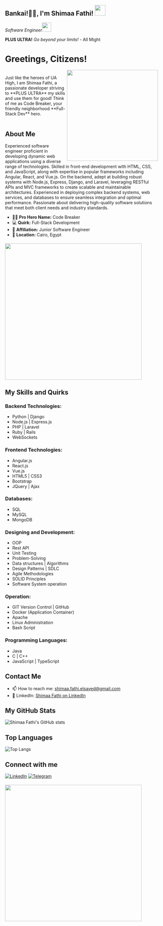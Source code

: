 <h2>Bankai!🙏🏻, I'm Shimaa Fathi! <img src="https://github.com/shimaafathi123/shimaafathi123/assets/93112282/59a543d3-904b-485a-8b89-ceff606ac88a" width="35"></h2>
<p><em>Software Engineer</a><img src="https://media.giphy.com/media/WUlplcMpOCEmTGBtBW/giphy.gif" width="30"> 
</em></p>

**PLUS ULTRA!** *Go beyond your limits!* - All Might

<h1> Greetings, Citizens! </h1>
<img align='right' src="https://github.com/shimaafathi123/shimaafathi123/assets/93112282/91b1f81c-bb73-4779-ab04-ec1cf614804b" width="300">
<br>
Just like the heroes of UA High, I am Shimaa Fathi, a passionate developer striving to **PLUS ULTRA** my skills and use them for good!  Think of me as Code Breaker, your friendly neighborhood **Full-Stack Dev** hero.
<br><br>

## About Me
Experienced software engineer proficient in developing dynamic web applications using a diverse range of technologies. 
Skilled in front-end development with HTML, CSS, and JavaScript, along with expertise in popular frameworks including Angular, React, and Vue.js. 
On the backend, adept at building robust systems with Node.js, Express, Django, and Laravel, leveraging RESTful APIs and MVC frameworks to create scalable and maintainable architectures. Experienced in deploying complex backend systems, web services, and databases to ensure seamless integration and optimal performance. 
Passionate about delivering high-quality software solutions that meet both client needs and industry standards.

- 🦸‍♂️ **Pro Hero Name:** Code Breaker
- 💻 **Quirk:** Full-Stack Development
- 🌟 **Affiliation:** Junior Software Engineer
- 📍 **Location:** Cairo, Egypt

<div class="text-center" style="margin-top: 20px;">
  <img src="https://github.com/shimaafathi123/shimaafathi123/assets/93112282/feeffba1-3079-43bb-ac38-6e239ceebb98" width="450" />
</div>

## My Skills and Quirks

### Backend Technologies:
- Python | Django
- Node.js | Express.js
- PHP | Laravel
- Ruby | Rails
- WebSockets

### Frontend Technologies:
- Angular.js
- React.js
- Vue.js
- HTML5 | CSS3
- Bootstrap
- JQuery | Ajax

### Databases:
- SQL
- MySQL
- MongoDB

### Designing and Development:
- OOP
- Rest API
- Unit Testing
- Problem-Solving
- Data structures | Algorithms
- Design Patterns | SDLC
- Agile Methodologies
- SOLID Principles
- Software System operation

### Operation:
- GIT Version Control | GitHub
- Docker (Application Container)
- Apache
- Linux Administration
- Bash Script

### Programming Languages:
- Java
- C | C++
- JavaScript | TypeScript


## Contact Me

- 📫 How to reach me: shimaa.fathi.elsayed@gmail.com
- 💼 LinkedIn: [Shimaa Fathi on LinkedIn](https://www.linkedin.com/in/shimaafathielsayed/)

## My GitHub Stats

![Shimaa Fathi's GitHub stats](https://github-readme-stats.vercel.app/api?username=shimaafathi123&show_icons=true&theme=tokyonight)

## Top Languages

![Top Langs](https://github-readme-stats.vercel.app/api/top-langs/?username=shimaafathi123&layout=compact&theme=tokyonight)

## Connect with me

[![LinkedIn](https://img.shields.io/badge/LinkedIn-blue?style=for-the-badge&logo=linkedin)](https://www.linkedin.com/in/shimaafathielsayed/)
[![Telegram](https://img.shields.io/badge/Telegram-blue?style=for-the-badge&logo=telegram)](https://t.me/shimaafathi4)

<div class="text-center" style="margin-top: 20px;">
  <img src="https://github.com/shimaafathi123/shimaafathi123/assets/93112282/520242c7-905c-4285-9ea9-5144494a5170" width="450" />
</div>
